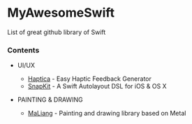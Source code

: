 # MyAwesomeSwift
List of great github library of Swift

### Contents

- UI/UX
  * [Haptica](https://github.com/efremidze/Haptica) - Easy Haptic Feedback Generator
  * [SnapKit](https://github.com/SnapKit/SnapKit) - A Swift Autolayout DSL for iOS & OS X 
  
- PAINTING & DRAWING
  * [MaLiang](https://github.com/Harley-xk/MaLiang) - Painting and drawing library based on Metal
